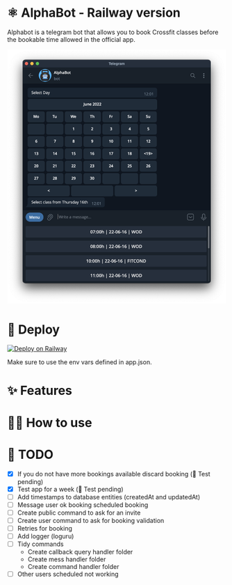 # ⚛️ AlphaBot - Railway version

Alphabot is a telegram bot that allows you to book Crossfit classes before the bookable time allowed in the official app.

![](./assets/alphabot.png)

# 🚀 Deploy

[![Deploy on Railway](https://railway.app/button.svg)](https://railway.app/new/template/1lUfdC?referralCode=77g3LA)

Make sure to use the env vars defined in app.json.

# ✨ Features

# 💁‍♀️ How to use

# 📝 TODO


- [X] If you do not have more bookings available discard booking (🧪 Test pending)
- [X] Test app for a week (🧪 Test pending)
- [ ] Add timestamps to database entities (createdAt and updatedAt)
- [ ] Message user ok booking scheduled booking
- [ ] Create public command to ask for an invite
- [ ] Create user command to ask for booking validation
- [ ] Retries for booking
- [ ] Add logger (loguru)
- [ ] Tidy commands
    - Create callback query handler folder
    - Create mess handler folder
    - Create command handler folder
- [ ] Other users scheduled not working